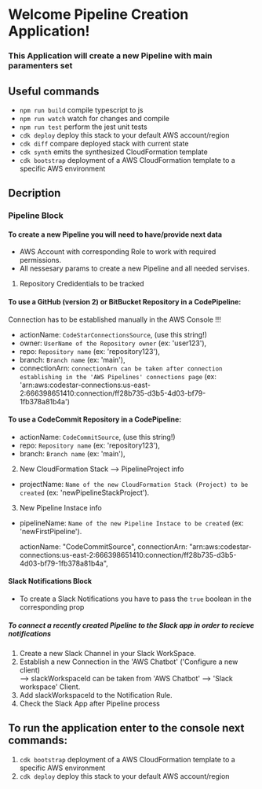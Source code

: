 # Welcome Pipeline Creation Application!
### This Application will create a new Pipeline with main paramenters set
## Useful commands
 * `npm run build`   compile typescript to js
 * `npm run watch`   watch for changes and compile
 * `npm run test`    perform the jest unit tests
 * `cdk deploy`      deploy this stack to your default AWS account/region
 * `cdk diff`        compare deployed stack with current state
 * `cdk synth`       emits the synthesized CloudFormation template
 * `cdk bootstrap`   deployment of a AWS CloudFormation template to a specific AWS environment

## Decription

### Pipeline Block
#### To create a new Pipeline you will need to have/provide next data
* AWS Account with corresponding Role to work with required permissions.
* All nessesary params to create a new Pipeline and all needed servises.

1) Repository Credidentials to be tracked

#### To use a GitHub (version 2) or BitBucket Repository in a CodePipeline:
Connection has to be established manually in the AWS Console !!!
* actionName: `CodeStarConnectionsSource`, (use this string!)
* owner: `UserName of the Repository owner` (ex: 'user123'), 
* repo: `Repository name` (ex: 'repository123'),
* branch: `Branch name` (ex: 'main'),
* connectionArn: `connectionArn can be taken after connection establishing in the 'AWS Pipelines' connections page` (ex: 'arn:aws:codestar-connections:us-east-2:666398651410:connection/ff28b735-d3b5-4d03-bf79-1fb378a81b4a')  

#### To use a CodeCommit Repository in a CodePipeline:
* actionName: `CodeCommitSource`, (use this string!)
* repo: `Repository name` (ex: 'repository123'),
* branch: `Branch name` (ex: 'main'),


2) New CloudFormation Stack --> PipelineProject info
* projectName: `Name of the new CloudFormation Stack (Project) to be created` (ex: 'newPipelineStackProject').

3) New Pipeline Instace info
* pipelineName: `Name of the new Pipeline Instace to be created` (ex: 'newFirstPipeline').

    actionName: "CodeCommitSource",
    connectionArn: "arn:aws:codestar-connections:us-east-2:666398651410:connection/ff28b735-d3b5-4d03-bf79-1fb378a81b4a",


#### Slack Notifications Block
* To create a Slack Notifications you have to pass the `true` boolean in the corresponding prop
##### To connect a recently created Pipeline to the Slack app in order to recieve notifications
1) Create a new Slack Channel in your Slack WorkSpace.
2) Establish a new Connection in the 'AWS Chatbot' ('Configure a new client)  
--> slackWorkspaceId can be taken from 'AWS Chatbot' --> 'Slack workspace' Client.
4) Add slackWorkspaceId to the Notification Rule.
5) Check the Slack App after Pipeline process 

## To run the application enter to the console next commands:
1) `cdk bootstrap`   deployment of a AWS CloudFormation template to a specific AWS environment
2) `cdk deploy`      deploy this stack to your default AWS account/region